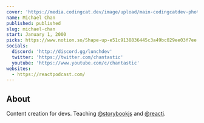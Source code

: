 ```yaml
---
cover: 'https://media.codingcat.dev/image/upload/main-codingcatdev-photo/podcast-guest/chantastic'
name: Michael Chan
published: published
slug: michael-chan
start: January 1, 2000
picks: https://www.notion.so/Shape-up-e51c9138836445c3a49bc029ee03f7ee
socials:
  discord: 'http://discord.gg/lunchdev'
  twitter: 'https://twitter.com/chantastic'
  youtube: 'https://www.youtube.com/c/chantastic'
websites:
  - https://reactpodcast.com/
---
```


## About

Content creation for devs. Teaching [@storybookjs](https://twitter.com/storybookjs) and [@reactj](https://twitter.com/reactjs).
